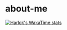 # about-me

[![Harlok's WakaTime stats](https://github-readme-stats.vercel.app/api/wakatime?username=sakibb7)](https://github.com/anuraghazra/github-readme-stats)


